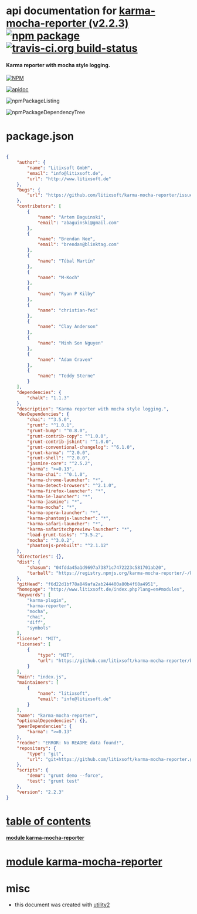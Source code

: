 # api documentation for  [karma-mocha-reporter (v2.2.3)](http://www.litixsoft.de/index.php?lang=en#modules)  [![npm package](https://img.shields.io/npm/v/npmdoc-karma-mocha-reporter.svg?style=flat-square)](https://www.npmjs.org/package/npmdoc-karma-mocha-reporter) [![travis-ci.org build-status](https://api.travis-ci.org/npmdoc/node-npmdoc-karma-mocha-reporter.svg)](https://travis-ci.org/npmdoc/node-npmdoc-karma-mocha-reporter)
#### Karma reporter with mocha style logging.

[![NPM](https://nodei.co/npm/karma-mocha-reporter.png?downloads=true)](https://www.npmjs.com/package/karma-mocha-reporter)

[![apidoc](https://npmdoc.github.io/node-npmdoc-karma-mocha-reporter/build/screenCapture.buildNpmdoc.browser._2Fhome_2Ftravis_2Fbuild_2Fnpmdoc_2Fnode-npmdoc-karma-mocha-reporter_2Ftmp_2Fbuild_2Fapidoc.html.png)](https://npmdoc.github.io/node-npmdoc-karma-mocha-reporter/build/apidoc.html)

![npmPackageListing](https://npmdoc.github.io/node-npmdoc-karma-mocha-reporter/build/screenCapture.npmPackageListing.svg)

![npmPackageDependencyTree](https://npmdoc.github.io/node-npmdoc-karma-mocha-reporter/build/screenCapture.npmPackageDependencyTree.svg)



# package.json

```json

{
    "author": {
        "name": "Litixsoft GmbH",
        "email": "info@litixsoft.de",
        "url": "http://www.litixsoft.de"
    },
    "bugs": {
        "url": "https://github.com/litixsoft/karma-mocha-reporter/issues"
    },
    "contributors": [
        {
            "name": "Artem Baguinski",
            "email": "abaguinski@gmail.com"
        },
        {
            "name": "Brendan Nee",
            "email": "brendan@blinktag.com"
        },
        {
            "name": "Túbal Martín"
        },
        {
            "name": "M-Koch"
        },
        {
            "name": "Ryan P Kilby"
        },
        {
            "name": "christian-fei"
        },
        {
            "name": "Clay Anderson"
        },
        {
            "name": "Minh Son Nguyen"
        },
        {
            "name": "Adam Craven"
        },
        {
            "name": "Teddy Sterne"
        }
    ],
    "dependencies": {
        "chalk": "1.1.3"
    },
    "description": "Karma reporter with mocha style logging.",
    "devDependencies": {
        "chai": "^3.5.0",
        "grunt": "^1.0.1",
        "grunt-bump": "^0.8.0",
        "grunt-contrib-copy": "^1.0.0",
        "grunt-contrib-jshint": "^1.0.0",
        "grunt-conventional-changelog": "^6.1.0",
        "grunt-karma": "^2.0.0",
        "grunt-shell": "^2.0.0",
        "jasmine-core": "^2.5.2",
        "karma": ">=0.13",
        "karma-chai": "^0.1.0",
        "karma-chrome-launcher": "*",
        "karma-detect-browsers": "^2.1.0",
        "karma-firefox-launcher": "*",
        "karma-ie-launcher": "*",
        "karma-jasmine": "*",
        "karma-mocha": "*",
        "karma-opera-launcher": "*",
        "karma-phantomjs-launcher": "*",
        "karma-safari-launcher": "*",
        "karma-safaritechpreview-launcher": "*",
        "load-grunt-tasks": "^3.5.2",
        "mocha": "^3.0.2",
        "phantomjs-prebuilt": "^2.1.12"
    },
    "directories": {},
    "dist": {
        "shasum": "04fdda45a1d9697a73871c7472223c581701ab20",
        "tarball": "https://registry.npmjs.org/karma-mocha-reporter/-/karma-mocha-reporter-2.2.3.tgz"
    },
    "gitHead": "f6d22d1bf78a849afa2ab244400a80b4f68a4951",
    "homepage": "http://www.litixsoft.de/index.php?lang=en#modules",
    "keywords": [
        "karma-plugin",
        "karma-reporter",
        "mocha",
        "chai",
        "diff",
        "symbols"
    ],
    "license": "MIT",
    "licenses": [
        {
            "type": "MIT",
            "url": "https://github.com/litixsoft/karma-mocha-reporter/blob/master/LICENSE"
        }
    ],
    "main": "index.js",
    "maintainers": [
        {
            "name": "litixsoft",
            "email": "info@litixsoft.de"
        }
    ],
    "name": "karma-mocha-reporter",
    "optionalDependencies": {},
    "peerDependencies": {
        "karma": ">=0.13"
    },
    "readme": "ERROR: No README data found!",
    "repository": {
        "type": "git",
        "url": "git+https://github.com/litixsoft/karma-mocha-reporter.git"
    },
    "scripts": {
        "demo": "grunt demo --force",
        "test": "grunt test"
    },
    "version": "2.2.3"
}
```



# <a name="apidoc.tableOfContents"></a>[table of contents](#apidoc.tableOfContents)

#### [module karma-mocha-reporter](#apidoc.module.karma-mocha-reporter)



# <a name="apidoc.module.karma-mocha-reporter"></a>[module karma-mocha-reporter](#apidoc.module.karma-mocha-reporter)



# misc
- this document was created with [utility2](https://github.com/kaizhu256/node-utility2)
